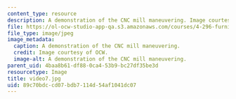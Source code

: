 ```yaml
---
content_type: resource
description: A demonstration of the CNC mill maneuvering. Image courtesy of OCW.
file: https://ol-ocw-studio-app-qa.s3.amazonaws.com/courses/4-296-furniture-making-spring-2005/89c70bdccd07bdb7114d54af1041dc07_video7.jpg
file_type: image/jpeg
image_metadata:
  caption: A demonstration of the CNC mill maneuvering.
  credit: Image courtesy of OCW.
  image-alt: A demonstration of the CNC mill maneuvering.
parent_uid: 4baa8b61-df88-0ca4-53b9-bc27df35be3d
resourcetype: Image
title: video7.jpg
uid: 89c70bdc-cd07-bdb7-114d-54af1041dc07
---
```

